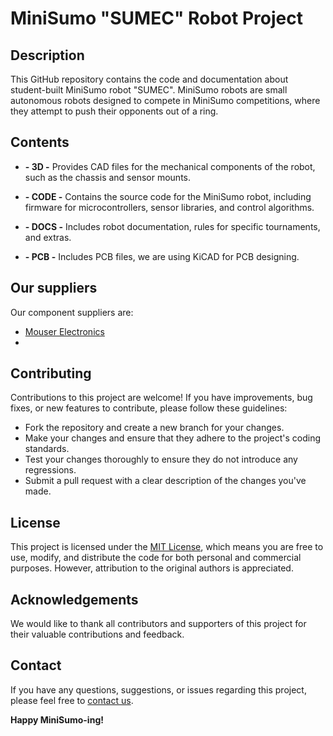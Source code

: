 # MiniSumo "SUMEC" Robot Project

## Description
This GitHub repository contains the code and documentation about student-built MiniSumo robot "SUMEC". MiniSumo robots are small autonomous robots designed to compete in MiniSumo competitions, where they attempt to push their opponents out of a ring.
## Contents
- **- 3D -** Provides CAD files for the mechanical components of the robot, such as the chassis and sensor mounts.
  
- **- CODE -** Contains the source code for the MiniSumo robot, including firmware for microcontrollers, sensor libraries, and control algorithms.
  
- **- DOCS -** Includes robot documentation, rules for specific tournaments, and extras.

- **- PCB -** Includes PCB files, we are using KiCAD for PCB designing.

## Our suppliers
Our component suppliers are: 

- [Mouser Electronics](https://cz.mouser.com/?utm_id=93841169&gad_source=1)
- 

## Contributing
Contributions to this project are welcome! If you have improvements, bug fixes, or new features to contribute, please follow these guidelines:
- Fork the repository and create a new branch for your changes.
- Make your changes and ensure that they adhere to the project's coding standards.
- Test your changes thoroughly to ensure they do not introduce any regressions.
- Submit a pull request with a clear description of the changes you've made.

## License
This project is licensed under the [MIT License](LICENSE), which means you are free to use, modify, and distribute the code for both personal and commercial purposes. However, attribution to the original authors is appreciated.

## Acknowledgements
We would like to thank all contributors and supporters of this project for their valuable contributions and feedback.

## Contact
If you have any questions, suggestions, or issues regarding this project, please feel free to [contact us](menmenson09@gmail.com).


**Happy MiniSumo-ing!**
